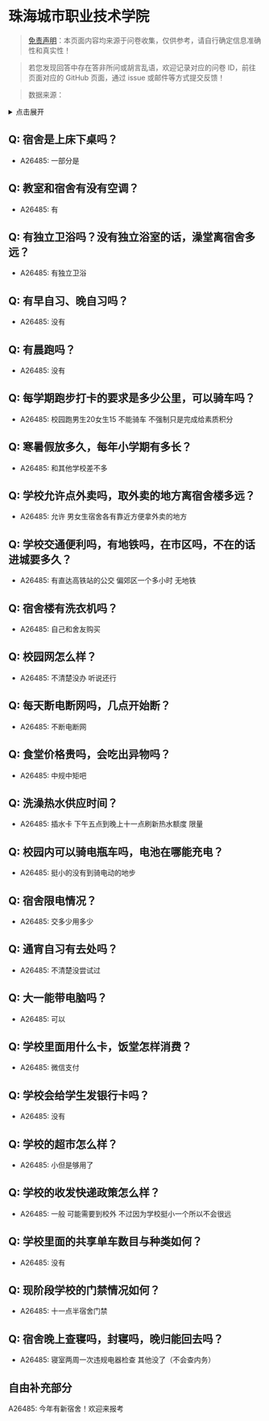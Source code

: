 # 珠海城市职业技术学院

> [免责声明](https://colleges.chat/#_3)：本页面内容均来源于问卷收集，仅供参考，请自行确定信息准确性和真实性！

> 若您发现回答中存在答非所问或胡言乱语，欢迎记录对应的问卷 ID，前往页面对应的 GitHub 页面，通过 issue 或邮件等方式提交反馈！

> 数据来源：

<details><summary>点击展开</summary>
<ul>
<li>A26485: 3417634426@qq.com (2024 年 08 月)</li>
</ul>
</details>

## Q: 宿舍是上床下桌吗？

- A26485: 一部分是

## Q: 教室和宿舍有没有空调？

- A26485: 有

## Q: 有独立卫浴吗？没有独立浴室的话，澡堂离宿舍多远？

- A26485: 有独立卫浴

## Q: 有早自习、晚自习吗？

- A26485: 没有

## Q: 有晨跑吗？

- A26485: 没有

## Q: 每学期跑步打卡的要求是多少公里，可以骑车吗？

- A26485: 校园跑男生20女生15 不能骑车 不强制只是完成给素质积分

## Q: 寒暑假放多久，每年小学期有多长？

- A26485: 和其他学校差不多

## Q: 学校允许点外卖吗，取外卖的地方离宿舍楼多远？

- A26485: 允许 男女生宿舍各有靠近方便拿外卖的地方

## Q: 学校交通便利吗，有地铁吗，在市区吗，不在的话进城要多久？

- A26485: 有直达高铁站的公交 偏郊区一个多小时 无地铁

## Q: 宿舍楼有洗衣机吗？

- A26485: 自己和舍友购买

## Q: 校园网怎么样？

- A26485: 不清楚没办 听说还行

## Q: 每天断电断网吗，几点开始断？

- A26485: 不断电断网

## Q: 食堂价格贵吗，会吃出异物吗？

- A26485: 中规中矩吧

## Q: 洗澡热水供应时间？

- A26485: 插水卡 下午五点到晚上十一点刷新热水额度 限量

## Q: 校园内可以骑电瓶车吗，电池在哪能充电？

- A26485: 挺小的没有到骑电动的地步

## Q: 宿舍限电情况？

- A26485: 交多少用多少

## Q: 通宵自习有去处吗？

- A26485: 不清楚没尝试过

## Q: 大一能带电脑吗？

- A26485: 可以

## Q: 学校里面用什么卡，饭堂怎样消费？

- A26485: 微信支付

## Q: 学校会给学生发银行卡吗？

- A26485: 没有

## Q: 学校的超市怎么样？

- A26485: 小但是够用了

## Q: 学校的收发快递政策怎么样？

- A26485: 一般 可能需要到校外 不过因为学校挺小一个所以不会很远

## Q: 学校里面的共享单车数目与种类如何？

- A26485: 没有

## Q: 现阶段学校的门禁情况如何？

- A26485: 十一点半宿舍门禁

## Q: 宿舍晚上查寝吗，封寝吗，晚归能回去吗？

- A26485: 寝室两周一次违规电器检查 其他没了（不会查内务）

## 自由补充部分

A26485: 今年有新宿舍！欢迎来报考